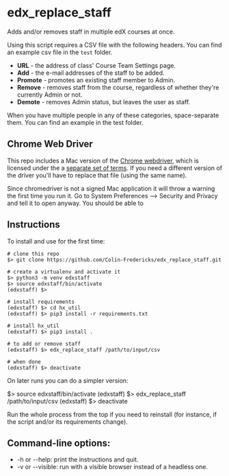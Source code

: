 # edx_replace_staff

Adds and/or removes staff in multiple edX courses at once.

Using this script requires a CSV file with the following headers. You can find an example csv file in the `test` folder.

* **URL** - the address of class' Course Team Settings page.
* **Add** - the e-mail addresses of the staff to be added.
* **Promote** - promotes an existing staff member to Admin.
* **Remove** - removes staff from the course, regardless of whether they're currently Admin or not.
* **Demote** - removes Admin status, but leaves the user as staff.

When you have multiple people in any of these categories, space-separate them. You can find an example in the test folder.

## Chrome Web Driver

This repo includes a Mac version of the [Chrome webdriver](https://chromedriver.chromium.org/), which is licensed under the a [separate set of terms](https://chromium.googlesource.com/chromium/src/+/HEAD/LICENSE). If you need a different version of the driver you'll have to replace that file (using the same name).

Since chromedriver is not a signed Mac application it will throw a warning the first time you run it. Go to System Preferences --> Security and Privacy and tell it to open anyway. You should be able to

## Instructions

To install and use for the first time:

    # clone this repo
    $> git clone https://github.com/Colin-Fredericks/edx_replace_staff.git

    # create a virtualenv and activate it
    $> python3 -m venv edxstaff
    $> source edxstaff/bin/activate
    (edxstaff) $>

    # install requirements
    (edxstaff) $> cd hx_util
    (edxstaff) $> pip3 install -r requirements.txt

    # install hx_util
    (edxstaff) $> pip3 install .

    # to add or remove staff
    (edxstaff) $> edx_replace_staff /path/to/input/csv

    # when done
    (edxstaff) $> deactivate

On later runs you can do a simpler version:

  $> source edxstaff/bin/activate
  (edxstaff) $> edx_replace_staff /path/to/input/csv
  (edxstaff) $> deactivate

Run the whole process from the top if you need to reinstall (for instance, if the script and/or its requirements change).

## Command-line options:

* -h or --help: print the instructions and quit.
* -v or --visible: run with a visible browser instead of a headless one.
